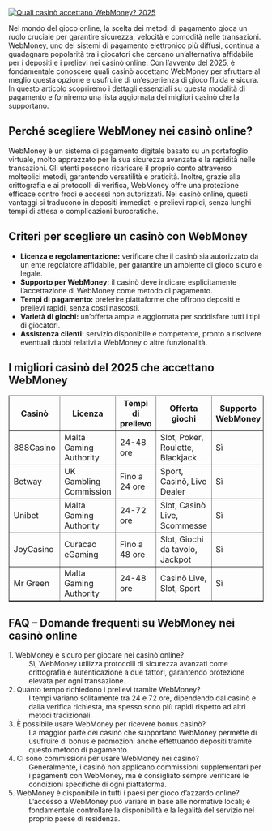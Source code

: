 [![Quali casinò accettano WebMoney? 2025](https://123-caf.pages.dev/gitsignup.png)](https://vrmoo.ru/Bt82HjjY)

<div>   <p>Nel mondo del gioco online, la scelta dei metodi di pagamento gioca un ruolo cruciale per garantire sicurezza, velocità e comodità nelle transazioni. WebMoney, uno dei sistemi di pagamento elettronico più diffusi, continua a guadagnare popolarità tra i giocatori che cercano un’alternativa affidabile per i depositi e i prelievi nei casinò online. Con l’avvento del 2025, è fondamentale conoscere quali casinò accettano WebMoney per sfruttare al meglio questa opzione e usufruire di un’esperienza di gioco fluida e sicura. In questo articolo scopriremo i dettagli essenziali su questa modalità di pagamento e forniremo una lista aggiornata dei migliori casinò che la supportano.</p>   <h2>Perché scegliere WebMoney nei casinò online?</h2> <p>WebMoney è un sistema di pagamento digitale basato su un portafoglio virtuale, molto apprezzato per la sua sicurezza avanzata e la rapidità nelle transazioni. Gli utenti possono ricaricare il proprio conto attraverso molteplici metodi, garantendo versatilità e praticità. Inoltre, grazie alla crittografia e ai protocolli di verifica, WebMoney offre una protezione efficace contro frodi e accessi non autorizzati. Nei casinò online, questi vantaggi si traducono in depositi immediati e prelievi rapidi, senza lunghi tempi di attesa o complicazioni burocratiche.</p>  <h2>Criteri per scegliere un casinò con WebMoney</h2> <ul>   <li><strong>Licenza e regolamentazione:</strong> verificare che il casinò sia autorizzato da un ente regolatore affidabile, per garantire un ambiente di gioco sicuro e legale.</li>   <li><strong>Supporto per WebMoney:</strong> il casinò deve indicare esplicitamente l’accettazione di WebMoney come metodo di pagamento.</li>   <li><strong>Tempi di pagamento:</strong> preferire piattaforme che offrono depositi e prelievi rapidi, senza costi nascosti.</li>   <li><strong>Varietà di giochi:</strong> un’offerta ampia e aggiornata per soddisfare tutti i tipi di giocatori.</li>   <li><strong>Assistenza clienti:</strong> servizio disponibile e competente, pronto a risolvere eventuali dubbi relativi a WebMoney o altre funzionalità.</li> </ul>  <h2>I migliori casinò del 2025 che accettano WebMoney</h2> <table border="1" cellpadding="5" cellspacing="0" style="border-collapse: collapse; width: 100%;">   <thead>     <tr>       <th>Casinò</th>       <th>Licenza</th>       <th>Tempi di prelievo</th>       <th>Offerta giochi</th>       <th>Supporto WebMoney</th>     </tr>   </thead>   <tbody>     <tr>       <td>888Casino</td>       <td>Malta Gaming Authority</td>       <td>24-48 ore</td>       <td>Slot, Poker, Roulette, Blackjack</td>       <td>Sì</td>     </tr>     <tr>       <td>Betway</td>       <td>UK Gambling Commission</td>       <td>Fino a 24 ore</td>       <td>Sport, Casinò, Live Dealer</td>       <td>Sì</td>     </tr>     <tr>       <td>Unibet</td>       <td>Malta Gaming Authority</td>       <td>24-72 ore</td>       <td>Slot, Casinò Live, Scommesse</td>       <td>Sì</td>     </tr>     <tr>       <td>JoyCasino</td>       <td>Curacao eGaming</td>       <td>Fino a 48 ore</td>       <td>Slot, Giochi da tavolo, Jackpot</td>       <td>Sì</td>     </tr>     <tr>       <td>Mr Green</td>       <td>Malta Gaming Authority</td>       <td>24-48 ore</td>       <td>Casinò Live, Slot, Sport</td>       <td>Sì</td>     </tr>   </tbody> </table>  <h2>FAQ – Domande frequenti su WebMoney nei casinò online</h2> <dl>   <dt>1. WebMoney è sicuro per giocare nei casinò online?</dt>   <dd>Sì, WebMoney utilizza protocolli di sicurezza avanzati come crittografia e autenticazione a due fattori, garantendo protezione elevata per ogni transazione.</dd>    <dt>2. Quanto tempo richiedono i prelievi tramite WebMoney?</dt>   <dd>I tempi variano solitamente tra 24 e 72 ore, dipendendo dal casinò e dalla verifica richiesta, ma spesso sono più rapidi rispetto ad altri metodi tradizionali.</dd>    <dt>3. È possibile usare WebMoney per ricevere bonus casinò?</dt>   <dd>La maggior parte dei casinò che supportano WebMoney permette di usufruire di bonus e promozioni anche effettuando depositi tramite questo metodo di pagamento.</dd>    <dt>4. Ci sono commissioni per usare WebMoney nei casinò?</dt>   <dd>Generalmente, i casinò non applicano commissioni supplementari per i pagamenti con WebMoney, ma è consigliato sempre verificare le condizioni specifiche di ogni piattaforma.</dd>    <dt>5. WebMoney è disponibile in tutti i paesi per gioco d’azzardo online?</dt>   <dd>L’accesso a WebMoney può variare in base alle normative locali; è fondamentale controllare la disponibilità e la legalità del servizio nel proprio paese di residenza.</dd> </dl> </div>
